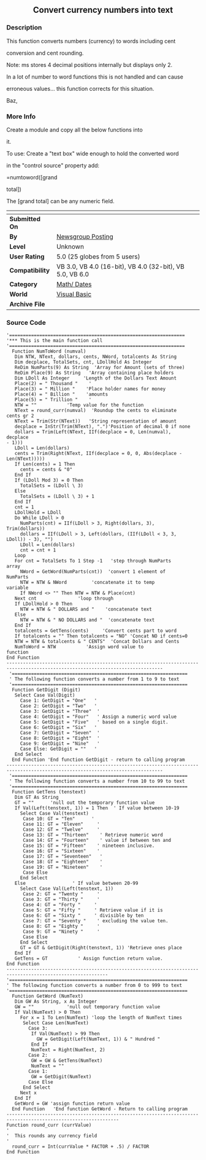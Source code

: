 ﻿<div align="center">

## Convert currency numbers into text


</div>

### Description

This function converts numbers (currency) to words including cent

conversion and cent rounding.

Note: ms stores 4 decimal positions internally but displays only 2.

In a lot of number to word functions this is not handled and can cause

erroneous values... this function corrects for this situation.

Baz,
 
### More Info
 
Create a module and copy all the below functions into

it.

To use:  Create a "text box" wide enough to hold the converted word

in the "control source" property add:

=numtoword([grand

total])

The [grand total] can be any numeric field.


<span>             |<span>
---                |---
**Submitted On**   |
**By**             |[Newsgroup Posting](https://github.com/Planet-Source-Code/PSCIndex/blob/master/ByAuthor/newsgroup-posting.md)
**Level**          |Unknown
**User Rating**    |5.0 (25 globes from 5 users)
**Compatibility**  |VB 3\.0, VB 4\.0 \(16\-bit\), VB 4\.0 \(32\-bit\), VB 5\.0, VB 6\.0
**Category**       |[Math/ Dates](https://github.com/Planet-Source-Code/PSCIndex/blob/master/ByCategory/math-dates__1-37.md)
**World**          |[Visual Basic](https://github.com/Planet-Source-Code/PSCIndex/blob/master/ByWorld/visual-basic.md)
**Archive File**   |[](https://github.com/Planet-Source-Code/newsgroup-posting-convert-currency-numbers-into-text__1-520/archive/master.zip)





### Source Code

```
'================================================================
'*** This is the main function call
'================================================================
  Function NumToWord (numval)
   Dim NTW, NText, dollars, cents, NWord, totalcents As String
   Dim decplace, TotalSets, cnt, LDollHold As Integer
   ReDim NumParts(9) As String  'Array for Amount (sets of three)
   ReDim Place(9) As String   'Array containing place holders
   Dim LDoll As Integer     'Length of the Dollars Text Amount
   Place(2) = " Thousand "    '
   Place(3) = " Million "    'Place holder names for money
   Place(4) = " Billion "    'amounts
   Place(5) = " Trillion "    '
   NTW = ""           'Temp value for the function
   NText = round_curr(numval)  'Roundup the cents to eliminate
cents gr 2
   NText = Trim(Str(NText))   'String representation of amount
   decplace = InStr(Trim(NText), ".")'Position of decimal 0 if none
   dollars = Trim(Left(NText, IIf(decplace = 0, Len(numval),
decplace
- 1)))
   LDoll = Len(dollars)
   cents = Trim(Right(NText, IIf(decplace = 0, 0, Abs(decplace -
Len(NText)))))
   If Len(cents) = 1 Then
     cents = cents & "0"
   End If
   If (LDoll Mod 3) = 0 Then
     TotalSets = (LDoll \ 3)
   Else
     TotalSets = (LDoll \ 3) + 1
   End If
   cnt = 1
   LDollHold = LDoll
   Do While LDoll > 0
     NumParts(cnt) = IIf(LDoll > 3, Right(dollars, 3),
Trim(dollars))
     dollars = IIf(LDoll > 3, Left(dollars, (IIf(LDoll < 3, 3,
LDoll)) - 3), "")
     LDoll = Len(dollars)
     cnt = cnt + 1
   Loop
   For cnt = TotalSets To 1 Step -1   'step through NumParts
array
     NWord = GetWord(NumParts(cnt))  'convert 1 element of
NumParts
     NTW = NTW & NWord         'concatenate it to temp
variable
     If NWord <> "" Then NTW = NTW & Place(cnt)
   Next cnt               'loop through
   If LDollHold > 0 Then
     NTW = NTW & " DOLLARS and "    'concatenate text
   Else
     NTW = NTW & " NO DOLLARS and "  'concatenate text
   End If
   totalcents = GetTens(cents)     'Convert cents part to word
   If totalcents = "" Then totalcents = "NO" 'Concat NO if cents=0
   NTW = NTW & totalcents & " CENTS"  'Concat Dollars and Cents
   NumToWord = NTW           'Assign word value to
function
End Function
-------------------------------------------------------------------------------------------------------------------------------
 '================================================================
 ' The following function converts a number from 1 to 9 to text
 '================================================================
  Function GetDigit (Digit)
   Select Case Val(Digit)
     Case 1: GetDigit = "One"   '
     Case 2: GetDigit = "Two"   '
     Case 3: GetDigit = "Three"  '
     Case 4: GetDigit = "Four"   ' Assign a numeric word value
     Case 5: GetDigit = "Five"   ' based on a single digit.
     Case 6: GetDigit = "Six"   '
     Case 7: GetDigit = "Seven"  '
     Case 8: GetDigit = "Eight"  '
     Case 9: GetDigit = "Nine"   '
     Case Else: GetDigit = ""   '
   End Select
  End Function 'End function GetDigit - return to calling program
-------------------------------------------------------------------------------------------------------------------------------
 '================================================================
 ' The following function converts a number from 10 to 99 to text
 '================================================================
  Function GetTens (tenstext)
   Dim GT As String
   GT = ""      'null out the temporary function value
   If Val(Left(tenstext, 1)) = 1 Then  ' If value between 10-19
     Select Case Val(tenstext)
      Case 10: GT = "Ten"      '
      Case 11: GT = "Eleven"     '
      Case 12: GT = "Twelve"     '
      Case 13: GT = "Thirteen"    ' Retrieve numeric word
      Case 14: GT = "Fourteen"    ' value if between ten and
      Case 15: GT = "Fifteen"    ' nineteen inclusive.
      Case 16: GT = "Sixteen"    '
      Case 17: GT = "Seventeen"   '
      Case 18: GT = "Eighteen"    '
      Case 19: GT = "Nineteen"    '
      Case Else
     End Select
   Else                 ' If value between 20-99
     Select Case Val(Left(tenstext, 1))
      Case 2: GT = "Twenty "     '
      Case 3: GT = "Thirty "     '
      Case 4: GT = "Forty "     '
      Case 5: GT = "Fifty "     ' Retrieve value if it is
      Case 6: GT = "Sixty "     ' divisible by ten
      Case 7: GT = "Seventy "    ' excluding the value ten.
      Case 8: GT = "Eighty "     '
      Case 9: GT = "Ninety "     '
      Case Else
     End Select
     GT = GT & GetDigit(Right(tenstext, 1)) 'Retrieve ones place
   End If
   GetTens = GT           ' Assign function return value.
End Function
-----------------------------------------------------------------------------------------------------------
'=================================================================
' The following function converts a number from 0 to 999 to text
'=================================================================
  Function GetWord (NumText)
   Dim GW As String, x As Integer
   GW = ""            'null out temporary function value
   If Val(NumText) > 0 Then
     For x = 1 To Len(NumText) 'loop the length of NumText times
      Select Case Len(NumText)
        Case 3:
         If Val(NumText) > 99 Then
           GW = GetDigit(Left(NumText, 1)) & " Hundred "
         End If
         NumText = Right(NumText, 2)
        Case 2:
         GW = GW & GetTens(NumText)
         NumText = ""
        Case 1:
         GW = GetDigit(NumText)
        Case Else
      End Select
     Next x
   End If
   GetWord = GW 'assign function return value
  End Function   'End function GetWord - Return to calling program
---------------------------------------------------------------------------------------------------------------
Function round_curr (currValue)
'
'  This rounds any currency field
'
  round_curr = Int(currValue * FACTOR + .5) / FACTOR
End Function
```

